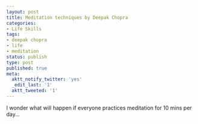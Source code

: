 ```yaml
---
layout: post
title: Meditation techniques by Deepak Chopra
categories:
- Life Skills
tags:
- deepak chopra
- life
- meditation
status: publish
type: post
published: true
meta:
  aktt_notify_twitter: 'yes'
  _edit_last: '1'
  aktt_tweeted: '1'
---
```

I wonder what will happen if everyone practices meditation for 10 mins per day...

